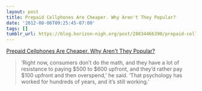 ```yaml
---
layout: post
title: Prepaid Cellphones Are Cheaper. Why Aren't They Popular?
date: '2012-08-06T09:25:45-07:00'
tags: []
tumblr_url: https://blog.horizon-nigh.org/post/28834466390/prepaid-cellphones-are-cheaper-why-arent-they
---
```

[Prepaid Cellphones Are Cheaper. Why Aren't They Popular?](http://bits.blogs.nytimes.com/2012/08/02/prepaid-phone-plans/)  

> ‘Right now, consumers don’t do the math, and they have a lot of resistance to paying $500 to $600 upfront, and&nbsp;they’d rather pay $100 upfront and then overspend,’ he said. ‘That psychology has worked for hundreds of years, and it’s still working.’

